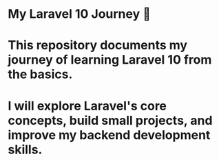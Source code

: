 # My Laravel 10 Journey 🚀  

# This repository documents my journey of learning Laravel 10 from the basics.  
# I will explore Laravel's core concepts, build small projects, and improve my backend development skills.  
